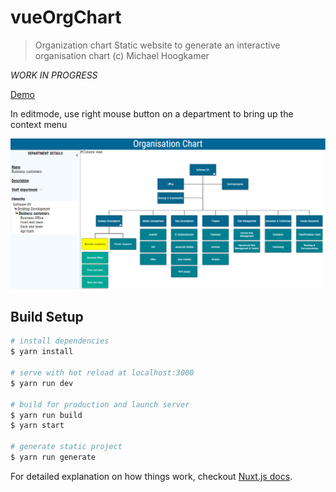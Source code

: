 # vueOrgChart

> Organization chart
Static website to generate an interactive organisation chart
(c) Michael Hoogkamer

*WORK IN PROGRESS*


[Demo](https://hoogkamer.github.io/vue-org-chart/)

In editmode, use right mouse button on a department to bring up the context menu

![Screenshot](/assets/img/Screenshot.PNG?raw=true "Screenshot")

## Build Setup

``` bash
# install dependencies
$ yarn install

# serve with hot reload at localhost:3000
$ yarn run dev

# build for production and launch server
$ yarn run build
$ yarn start

# generate static project
$ yarn run generate
```

For detailed explanation on how things work, checkout [Nuxt.js docs](https://nuxtjs.org).

